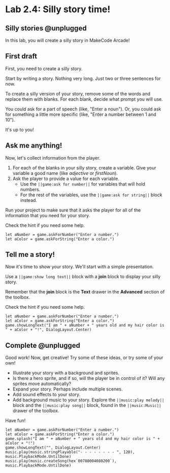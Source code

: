 # Lab 2.4: Silly story time!

## Silly stories @unplugged

In this lab, you will create a silly story in MakeCode Arcade!

## First draft

First, you need to create a silly story.

Start by writing a story. Nothing very long.
Just two or three sentences for now.

To create a silly version of your story, remove some of the words
and replace them with blanks.
For each blank, decide what prompt you will use.

You could ask for a part of speech (like, "Enter a noun").
Or, you could ask for something a little more specific
(like, "Enter a number between 1 and 10").

It's up to you!

## Ask me anything!

Now, let's collect information from the player.

1.   For each of the blanks in your silly story, create a variable.
Give your variable a good name (like *adjective* or *firstNoun*).
1.   Ask the player to provide a value for each variable.
     -    Use the ``||game:ask for number||`` for variables that will hold numbers.
     -    For the rest of the variables, use the ``||game:ask for string||``
          block instead.

Run your project to make sure that it asks the player for all of the
information that you need for your story.

Check the hint if you need some help.

```blocks
let aNumber = game.askForNumber("Enter a number.")
let aColor = game.askForString("Enter a color.")
```

## Tell me a story!

Now it's time to show your story. We'll start with a simple presentation.

Use a ``||game:show long text||`` block with a **join** block
to display your silly story.

Remember that the **join** block is the **Text** drawer in the
**Advanced** section of the toolbox.

Check the hint if you need some help.

```blocks
let aNumber = game.askForNumber("Enter a number.")
let aColor = game.askForString("Enter a color.")
game.showLongText("I am " + aNumber + " years old and my hair color is " + aColor + "!", DialogLayout.Center)
```

## Complete @unplugged

Good work! Now, get creative! Try some of these ideas, or try some of your own!

-    Illustrate your story with a background and sprites.
-    Is there a hero sprite, and if so, will the player be in control of it? Will any sprites move automatically?
-    Expand your story. Perhaps include multiple scenes.
-    Add sound effects to your story.
-    Add background music to your story. Explore the
     ``||music:play melody||`` block and the
     ``||music:play song||`` block, found in the
     ``||music:Music||`` drawer of the toolbox.

Have fun!

```ghost
let aNumber = game.askForNumber("Enter a number.")
let aColor = game.askForString("Enter a color.")
game.splash("I am " + aNumber + " years old and my hair color is " + aColor + "!")
game.showLongText("", DialogLayout.Center)
music.play(music.stringPlayable("- - - - - - - - ", 120), music.PlaybackMode.UntilDone)
music.play(music.createSong(hex`00780004080200`), music.PlaybackMode.UntilDone)
```
